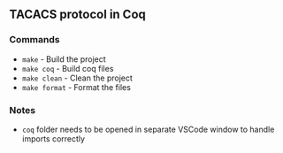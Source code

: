## TACACS protocol in Coq

### Commands

- `make` - Build the project
- `make coq` - Build coq files
- `make clean` - Clean the project
- `make format` - Format the files

### Notes

- `coq` folder needs to be opened in separate VSCode window to handle imports correctly